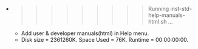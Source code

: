 * >>>>>>>>> Running inst-std-help-manuals-html.sh ...
  * Add user & developer manuals(html) in Help menu.
  * Disk size = 2361260K. Space Used = 76K. Runtime = 00:00:00:00.
